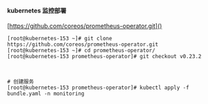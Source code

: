 #### kubernetes 监控部署
     
   [https://github.com/coreos/prometheus-operator.git]()
    
    [root@kubernetes-153 ~]# git clone https://github.com/coreos/prometheus-operator.git
    [root@kubernetes-153 ~]# cd prometheus-operator/
    [root@kubernetes-153 prometheus-operator]# git checkout v0.23.2
   
   
    
    # 创建服务
    [root@kubernetes-153 prometheus-operator]# kubectl apply -f bundle.yaml -n monitoring
      
      